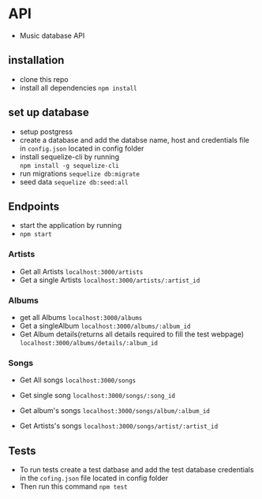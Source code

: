 # API

- Music database API

## installation

- clone this repo
- install all dependencies `npm install`

## set up database

- setup postgress
- create a database and add the databse name, host and credentials file in `config.json` located in config folder
- install sequelize-cli by running  
  `npm install -g sequelize-cli`
- run migrations
  `sequelize db:migrate`
- seed data
  `sequelize db:seed:all`

## Endpoints

- start the application by running
- `npm start`

### Artists

- Get all Artists
  `localhost:3000/artists`
- Get a single Artists
  `localhost:3000/artists/:artist_id`

### Albums

- get all Albums
  `localhost:3000/albums`
- Get a singleAlbum
  `localhost:3000/albums/:album_id`
- Get Album details(returns all details required to fill the test webpage)
  `localhost:3000/albums/details/:album_id`

### Songs

- Get All songs
  `localhost:3000/songs`

- Get single song
  `localhost:3000/songs/:song_id`

- Get album's songs
  `localhost:3000/songs/album/:album_id`

- Get Artists's songs
  `localhost:3000/songs/artist/:artist_id`

## Tests

- To run tests create a test datbase and add the test database credentials in the `cofing.json` file located in config folder
- Then run this command
  `npm test`
